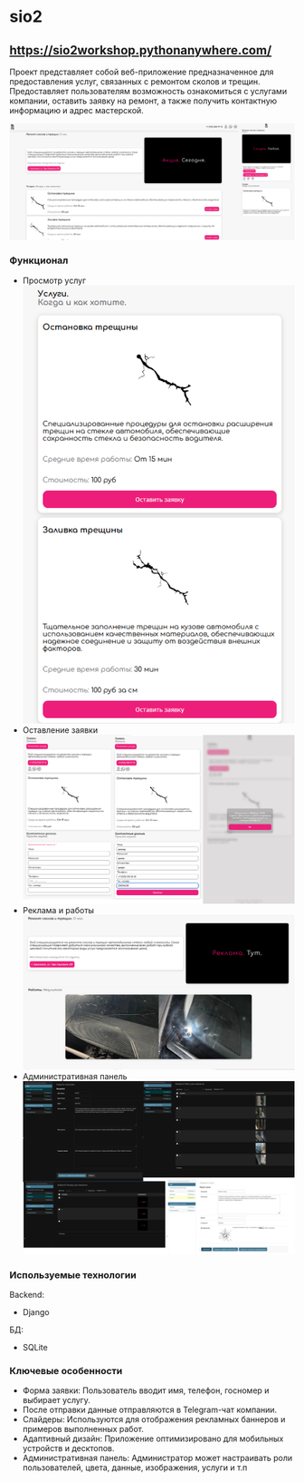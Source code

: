 # sio2
## https://sio2workshop.pythonanywhere.com/

Проект представляет собой веб-приложение предназначенное для предоставления услуг, связанных с ремонтом сколов и трещин. Предоставляет пользователям возможность ознакомиться с услугами компании, оставить заявку на ремонт, а также получить контактную информацию и адрес мастерской.

![sio2](https://github.com/Bubenture/sio2/blob/main/images/sio2.png)

### Функционал

- Просмотр услуг
![Просмотр услуг](https://github.com/Bubenture/sio2/blob/main/images/%D0%9F%D1%80%D0%BE%D1%81%D0%BC%D0%BE%D1%82%D1%80%20%D1%83%D1%81%D0%BB%D1%83%D0%B3.png)
- Оставление заявки
![Оставление заявки](https://github.com/Bubenture/sio2/blob/main/images/%D0%9E%D1%81%D1%82%D0%B0%D0%B2%D0%BB%D0%B5%D0%BD%D0%B8%D0%B5%20%D0%B7%D0%B0%D1%8F%D0%B2%D0%BA%D0%B8.png)
- Реклама и работы
![Реклама и работы](https://github.com/Bubenture/sio2/blob/main/images/%D0%A0%D0%B5%D0%BA%D0%BB%D0%B0%D0%BC%D0%B0%20%D0%B8%20%D1%80%D0%B0%D0%B1%D0%BE%D1%82%D1%8B.png)
- Административная панель
![Административная панель](https://github.com/Bubenture/sio2/blob/main/images/%D0%90%D0%B4%D0%BC%D0%B8%D0%BD%D0%B8%D1%81%D1%82%D1%80%D0%B0%D1%82%D0%B8%D0%B2%D0%BD%D0%B0%D1%8F%20%D0%BF%D0%B0%D0%BD%D0%B5%D0%BB%D1%8C.png)

### Используемые технологии

Backend:
- Django

БД:
- SQLite 

### Ключевые особенности

- Форма заявки: Пользователь вводит имя, телефон, госномер и выбирает услугу.
- После отправки данные отправляются в Telegram-чат компании.
- Слайдеры: Используются для отображения рекламных баннеров и примеров выполненных работ.
- Адаптивный дизайн: Приложение оптимизировано для мобильных устройств и десктопов.
- Административная панель: Администратор может настраивать роли пользователей, цвета, данные, изображения, услуги и т.п
